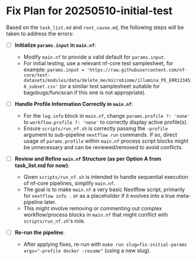 # Fix Plan for 20250510-initial-test

Based on the `task_list.md` and `root_cause.md`, the following steps will be taken to address the errors:

- [ ] **Initialize `params.input` in `main.nf`**:
    - Modify `main.nf` to provide a valid default for `params.input`.
    - For initial testing, use a relevant nf-core test samplesheet, for example:
      `params.input = 'https://raw.githubusercontent.com/nf-core/test-datasets/modules/data/delete_me/microbiome/illumina_PE_ERR123456_subset.csv'` (or a similar test samplesheet suitable for bagobugs/funcscan if this one is not appropriate).

- [ ] **Handle Profile Information Correctly in `main.nf`**:
    - For the `log.info` block in `main.nf`, change `params.profile ?: 'none'` to `workflow.profile ?: 'none'` to correctly display active profile(s).
    - Ensure `scripts/run_nf.sh` is correctly passing the `-profile` argument to sub-pipeline `nextflow run` commands. If so, direct usage of `params.profile` within `main.nf` process script blocks might be unnecessary and can be reviewed/removed to avoid conflicts.

- [ ] **Review and Refine `main.nf` Structure (as per Option A from task_list.md for now)**:
    - Given `scripts/run_nf.sh` is intended to handle sequential execution of nf-core pipelines, simplify `main.nf`.
    - The goal is to make `main.nf` a very basic Nextflow script, primarily for `nextflow info .` or as a placeholder if it evolves into a true meta-pipeline later.
    - This might involve removing or commenting out complex workflow/process blocks in `main.nf` that might conflict with `scripts/run_nf.sh`'s role.

- [ ] **Re-run the pipeline**:
    - After applying fixes, re-run with `make run slug=fix-initial-params args="-profile docker -resume"` (using a new slug). 